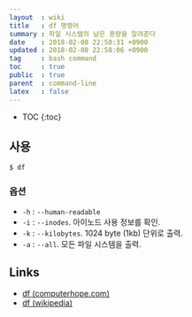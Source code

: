 ```yaml
---
layout  : wiki
title   : df 명령어
summary : 파일 시스템의 남은 용량을 알려준다
date    : 2018-02-08 22:50:31 +0900
updated : 2018-02-08 22:58:06 +0900
tag     : bash command
toc     : true
public  : true
parent  : command-line
latex   : false
---
```

* TOC
{:toc}

## 사용

```
$ df
```

### 옵션

* `-h` : `--human-readable`
* `-i` : `--inodes`. 아이노드 사용 정보를 확인.
* `-k` : `--kilobytes`. 1024 byte (1kb) 단위로 출력.
* `-a` : `--all`. 모든 파일 시스템을 출력.

## Links

* [df (computerhope.com)](https://www.computerhope.com/unix/udf.htm )
* [df (wikipedia)](https://en.wikipedia.org/wiki/Df_(Unix))

